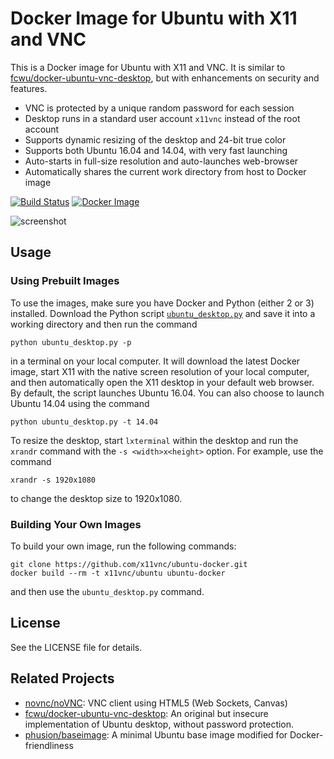 # Docker Image for Ubuntu with X11 and VNC

This is a Docker image for Ubuntu with X11 and VNC. It is similar to
[fcwu/docker-ubuntu-vnc-desktop](https://github.com/fcwu/docker-ubuntu-vnc-desktop), but with enhancements on security and features.

 - VNC is protected by a unique random password for each session
 - Desktop runs in a standard user account `x11vnc` instead of the root account
 - Supports dynamic resizing of the desktop and 24-bit true color
 - Supports both Ubuntu 16.04 and 14.04, with very fast launching
 - Auto-starts in full-size resolution and auto-launches web-browser
 - Automatically shares the current work directory from host to Docker image

[![Build Status](https://travis-ci.org/x11vnc/ubuntu-docker.svg?branch=master)](https://travis-ci.org/x11vnc/ubuntu-docker)
[![Docker Image](https://images.microbadger.com/badges/image/x11vnc/ubuntu.svg)](https://microbadger.com/images/x11vnc/ubuntu)

![screenshot](https://raw.github.com/x11vnc/docker-ubuntu-x11vnc/master/screenshots/screenshot.png)

## Usage

### Using Prebuilt Images

To use the images, make sure you have Docker and Python (either 2 or
3) installed.  Download the Python script [`ubuntu_desktop.py`](https://raw.githubusercontent.com/x11vnc/ubuntu-docker/master/ubuntu_desktop.py) and
save it into a working directory and then run the command
```
python ubuntu_desktop.py -p
```

in a terminal on your local computer. It will download the latest
Docker image, start X11 with the native screen resolution of your
local computer, and then automatically open the X11 desktop in your
default web browser. By default, the script launches Ubuntu 16.04. You
can also choose to launch Ubuntu 14.04 using the command
```
python ubuntu_desktop.py -t 14.04
```

To resize the desktop, start `lxterminal` within the desktop and run the `xrandr` command with the `-s <width>x<height>` option. For example, use the command
```
xrandr -s 1920x1080
```
to change the desktop size to 1920x1080.

### Building Your Own Images

To build your own image, run the following commands:
```
git clone https://github.com/x11vnc/ubuntu-docker.git
docker build --rm -t x11vnc/ubuntu ubuntu-docker
```
and then use the `ubuntu_desktop.py` command.

## License

See the LICENSE file for details.

## Related Projects
 - [novnc/noVNC](https://github.com/novnc/noVNC): VNC client using HTML5 (Web Sockets, Canvas)
 - [fcwu/docker-ubuntu-vnc-desktop](https://github.com/fcwu/docker-ubuntu-vnc-desktop): An original but insecure implementation of Ubuntu desktop, without password protection.
 - [phusion/baseimage](https://github.com/phusion/baseimage-docker): A minimal Ubuntu base image modified for Docker-friendliness
